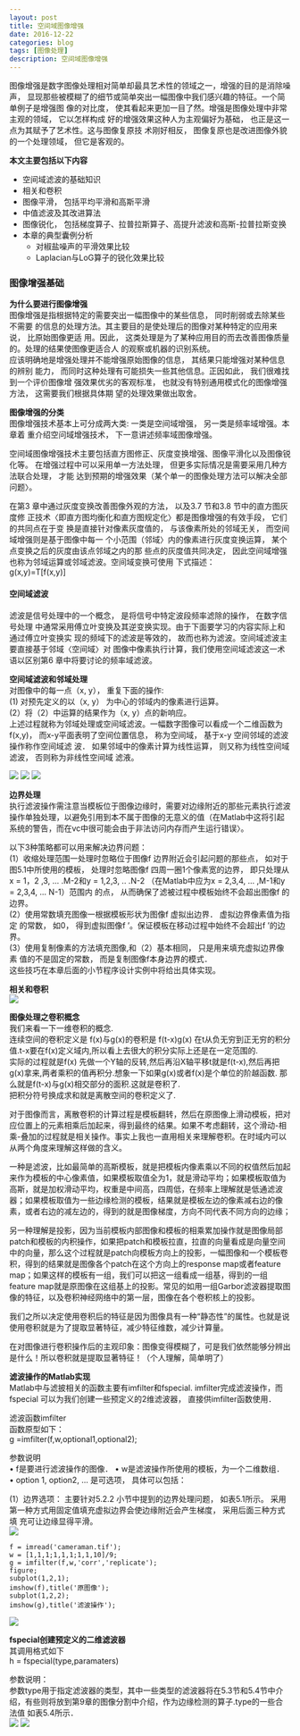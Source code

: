 ```yaml
---
layout: post
title: 空间域图像增强
date: 2016-12-22
categories: blog
tags: [图像处理]
description: 空间域图像增强
---
```


图像增强是数字图像处理相对简单却最具艺术性的领域之一，增强的目的是消除噪声，
显现那些被模糊了的细节或简单突出一幅图像中我们感兴趣的特征。一个简单例子是增强图
像的对比度， 使其看起来更加一目了然。增强是图像处理中非常主观的领域， 它以怎样构成
好的增强效果这种人为主观偏好为基础， 也正是这一点为其赋予了艺术性。这与图像复原技
术刚好相反， 图像复原也是改进图像外貌的一个处理领域， 但它是客观的。     

**本文主要包括以下内容**     

- 空间域滤波的基础知识
- 相关和卷积
- 图像平滑， 包括平均平滑和高斯平滑
- 中值滤波及其改进算法
- 图像锐化， 包括梯度算子、拉普拉斯算子、高提升滤波和高斯-拉普拉斯变换
- 本章的典型囊例分析
    + 对椒盐噪声的平滑效果比较
    + Laplacian与LoG算子的锐化效果比较


### 图像增强基础     

**为什么要进行图像增强**     
图像增强是指根据特定的需要突出一幅图像中的某些信息， 同时削弱或去除某些不需要
的信息的处理方法。其主要目的是使处理后的图像对某种特定的应用来说， 比原始图像更适
用。因此， 这类处理是为了某种应用目的而去改善图像质量的。处理的结果使图像更适合人
的观察或机器的识别系统。        
应该明确地是增强处理并不能增强原始图像的信息， 其结果只能增强对某种信息的辨别
能力， 而同时这种处理有可能损失一些其他信息。正因如此， 我们很难找到一个评价图像增
强效果优劣的客观标准， 也就没有特别通用模式化的图像增强方法， 这需要我们根据具体期
望的处理效果做出取舍。      

**图像增强的分类**     
图像增强技术基本上可分成两大类: 一类是空间域增强， 另一类是频率域增强。本章着
重介绍空问域增强技术， 下一意讲述频率域图像增强。

空间域图像增强技术主要包括直方图修正、灰度变换增强、图像平滑化以及图像锐化等。
在增强过程中可以采用单一方法处理， 但更多实际情况是需要采用几种方法联合处理， 才能
达到预期的增强效果（某个单一的图像处理方法可以解决全部问题〉。

在第3 章中通过灰度变换改善图像外观的方法， 以及3.7 节和3.8 节中的直方图灰度修
正技术〈即直方图均衡化和直方图规定化〉都是图像增强的有效手段， 它们的共同点在于变
换是直接针对像素灰度值的， 与该像素所处的邻域无关， 而空间域增强则是基于图像中每一
个小范围（邻域〉内的像素进行灰度变换运算， 某个点变换之后的灰度由该点邻域之内的那
些点的灰度值共同决定， 因此空间域增强也称为邻域运算或邻域滤波。空间域变换可使用
下式描述：        
g(x,y)=T[f(x,y)]      

#### 空间域滤波     
滤波是信号处理中的一个概念， 是将信号中特定波段频率滤除的操作， 在数字信号处理
中通常采用傅立叶变换及其逆变换实现。由于下面要学习的内容实际上和通过傅立叶变换实
现的频域下的滤波是等效的， 故而也称为滤波。空间域滤波主要直接基于邻域〈空间域〉对
图像中像素执行计算，我们使用空间域滤波这一术语以区别第6 章中将要讨论的频率域滤波。

**空间域滤波和邻域处理**      
对图像中的每一点（x, y）， 重复下面的操作:     
(1) 对预先定义的以（x, y） 为中心的邻域内的像素进行运算。     
(2）将（2）中运算的结果作为（x, y）点的新响应。       
上述过程就称为邻域处理或空间域滤波。一幅数字图像可以看成一个二维函数为f(x,y)，
而x-y平面表明了空间位置信息， 称为空间域， 基于x-y 空间邻域的滤波操作称作空间域滤
波． 如果邻域中的像素计算为线性运算， 则又称为线性空间域滤波， 否则称为非线性空间域
滤液。     

![](https://raw.githubusercontent.com/whuhan2013/myImage/master/dataImage/chapter5/p1.png)
![](https://raw.githubusercontent.com/whuhan2013/myImage/master/dataImage/chapter5/p2.png)
![](https://raw.githubusercontent.com/whuhan2013/myImage/master/dataImage/chapter5/p3.png)

**边界处理**     
执行滤波操作需注意当模板位于图像边缘时，需要对边缘附近的那些元素执行滤波操作单独处理，以避免引用到本不属于图像的无意义的值（在Matlab中这将引起系统的警告，而在vc中很可能会由于非法访问内存而产生运行错误〉。      

以下3种策略都可以用来解决边界问题：      
(1）收缩处理范围一处理时忽略位于图像f 边界附近会引起问题的那些点， 如对于
图5.1中所使用的模板， 处理时忽略图像f 四周一圈1个像素宽的边界， 即只处理从x =
1，2 ,3, ... .M-2和y = 1,2,3, .. .N-2 （在Matlab中应为x = 2,3,4, ... ,M-1和y = 2,3,4, ... N-1）范围内
的点， 从而确保了滤被过程中模板始终不会超出图像f 的边界。       
(2）使用常数填充图像一根据模板形状为图像f 虚拟出边界． 虚拟边界像素值为指定
的常数， 如0， 得到虚拟图像f ’。保证模板在移动过程中始终不会超出f ’的边界。       
(3）使用复制像素的方法填充图像,和（2）基本相同， 只是用来填充虚拟边界像素
值的不是固定的常数， 而是复制图像f本身边界的模式．         
这些技巧在本章后面的小节程序设计实例中将给出具体实现。  

**相关和卷积**    
![](https://raw.githubusercontent.com/whuhan2013/myImage/master/dataImage/chapter5/p4.png)   

**图像处理之卷积概念**    
我们来看一下一维卷积的概念.          
连续空间的卷积定义是 f(x)与g(x)的卷积是 f(t-x)g(x) 在t从负无穷到正无穷的积分值.t-x要在f(x)定义域内,所以看上去很大的积分实际上还是在一定范围的.                
实际的过程就是f(x) 先做一个Y轴的反转,然后再沿X轴平移t就是f(t-x),然后再把g(x)拿来,两者乘积的值再积分.想象一下如果g(x)或者f(x)是个单位的阶越函数. 那么就是f(t-x)与g(x)相交部分的面积.这就是卷积了.            
把积分符号换成求和就是离散空间的卷积定义了.   


对于图像而言，离散卷积的计算过程是模板翻转，然后在原图像上滑动模板，把对应位置上的元素相乘后加起来，得到最终的结果。如果不考虑翻转，这个滑动-相乘-叠加的过程就是相关操作。事实上我也一直用相关来理解卷积。在时域内可以从两个角度来理解这样做的含义。

一种是滤波，比如最简单的高斯模板，就是把模板内像素乘以不同的权值然后加起来作为模板的中心像素值，如果模板取值全为1，就是滑动平均；如果模板取值为高斯，就是加权滑动平均，权重是中间高，四周低，在频率上理解就是低通滤波器；如果模板取值为一些边缘检测的模板，结果就是模板左边的像素减右边的像素，或者右边的减左边的，得到的就是图像梯度，方向不同代表不同方向的边缘；

另一种理解是投影，因为当前模板内部图像和模板的相乘累加操作就是图像局部patch和模板的内积操作，如果把patch和模板拉直，拉直的向量看成是向量空间中的向量，那么这个过程就是patch向模板方向上的投影，一幅图像和一个模板卷积，得到的结果就是图像各个patch在这个方向上的response map或者feature map；如果这样的模板有一组，我们可以把这一组看成一组基，得到的一组feature map就是原图像在这组基上的投影。常见的如用一组Garbor滤波器提取图像的特征，以及卷积神经网络中的第一层，图像在各个卷积核上的投影。

我们之所以决定使用卷积后的特征是因为图像具有一种“静态性”的属性。也就是说使用卷积就是为了提取显著特征，减少特征维数，减少计算量。

在对图像进行卷积操作后的主观印象：图像变得模糊了，可是我们依然能够分辨出是什么！所以卷积就是提取显著特征！（个人理解，简单明了）

**滤波操作的Matlab实现**   
Matlab中与滤披相关的函数主要有imfilter和fspecial. imfilter完成滤波操作，而fspecial
可以为我们创建一些预定义的2维滤波器， 直接供imfilter函数使用．  

滤波函数imfilter    
函数原型如下：   
g =imfilter(f,w,optional1,optional2);    

参数说明          
• f是要进行滤波操作的图像．
• w是滤波操作所使用的模板，为一个二维数组．     
• option 1, option2, ... 是可选项， 具体可以包括：  

(1）边界选项： 主要针对5.2.2 小节中提到的边界处理问题， 如表5.1所示。
采用第一种方式用固定值填充虚拟边界会使边缘附近会产生梯度， 采用后面三种方式填
充可让边缘显得平滑。     
![](https://raw.githubusercontent.com/whuhan2013/myImage/master/dataImage/chapter5/p5.png) 

```
f = imread('cameraman.tif');
w = [1,1,1;1,1,1;1,1,10]/9;
g = imfilter(f,w,'corr','replicate');
figure;
subplot(1,2,1);
imshow(f),title('原图像');   
subplot(1,2,2);
imshow(g),title('滤波操作');
```
![](https://raw.githubusercontent.com/whuhan2013/myImage/master/dataImage/chapter5/p6.png) 

**fspecial创建预定义的二维滤波器**     
其调用格式如下     
h = fspecial(type,paramaters)    

参数说明：     
参数type用于指定滤波器的类型，其中一些类型的滤波器将在5.3节和5.4节中介绍，有些则将放到第9章的图像分割中介绍，作为边缘检测的算子.type的一些合法值 如表5.4所示．        
![](https://raw.githubusercontent.com/whuhan2013/myImage/master/dataImage/chapter5/p7.png) 
![](https://raw.githubusercontent.com/whuhan2013/myImage/master/dataImage/chapter5/p8.png) 

